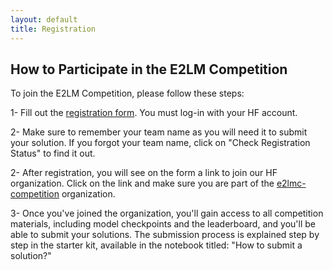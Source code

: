 ```yaml
---
layout: default
title: Registration
---
```



## How to Participate in the E2LM Competition

To join the E2LM Competition, please follow these steps:

1- Fill out the [registration form](https://e2lmc-competition-registration-form.hf.space/). You must log-in with your HF account.

2- Make sure to remember your team name as you will need it to submit your solution. If you forgot your team name, click on "Check Registration Status" to find it out.

2- After registration, you will see on the form a link to join our HF organization. Click on the link and make sure you are part of the [e2lmc-competition](https://huggingface.co/organizations/e2lmc-competition) organization.

3- Once you've joined the organization, you'll gain access to all competition materials, including model checkpoints and the leaderboard, and you'll be able to submit your solutions. The submission process is explained step by step in the starter kit, available in the notebook titled: "How to submit a solution?"

<!-- To join the E2LM Competition, please follow these steps:

1- Fill out the registration form below and provide your Hugging Face username. If you are not registered on Hugging Face yet, please start by creating an account.

2- You will automatically receive an email with a link inviting you to join the E2LMC organization on Hugging Face.

3- Once you've joined the organization, you'll gain access to all competition materials, including model checkpoints and the leaderboard, and you'll be able to submit your solutions. The submission process is explained step by step in the starter kit, available in the notebook titled:
"How to submit a solution?" -->

<!-- 
<iframe
  src="https://e2lmc-competition-registration-form.hf.space/"
  width="100%"
  height="1000"
  frameborder="0"
></iframe> -->

<!-- <iframe src="https://docs.google.com/forms/d/e/1FAIpQLSdyjLEfjln5cq8T6l5P-F1nDRZEDe349b2VwW6PffspkXtWhw/viewform?embedded=true" width="640" height="1010" frameborder="0" marginheight="0" marginwidth="0">Loading…</iframe> -->